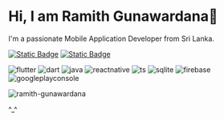 # Hi, I am Ramith Gunawardana👋

<p>I'm a passionate Mobile Application Developer from Sri Lanka.</p>

<a href="https://github.com/Ramith-Gunawardana?tab=repositories" target="_self"> <img alt="Static Badge" src="https://img.shields.io/badge/-All%20Repos-2962FF?style=flat&color=0e75b6"></a>
<a href="https://ramith-gunawardana.github.io" target="_blank"> <img alt="Static Badge" src="https://img.shields.io/badge/-Website-2962FF?style=flat&color=296a47"></a>

![flutter](https://go-skill-icons.vercel.app/api/icons?i=flutter\&theme=dark) ![dart](https://go-skill-icons.vercel.app/api/icons?i=dart\&theme=dark) ![java](https://go-skill-icons.vercel.app/api/icons?i=java\&theme=dark) ![reactnative](https://go-skill-icons.vercel.app/api/icons?i=reactnative\&theme=dark) ![ts](https://go-skill-icons.vercel.app/api/icons?i=ts\&theme=dark) ![sqlite](https://go-skill-icons.vercel.app/api/icons?i=sqlite\&theme=dark) ![firebase](https://go-skill-icons.vercel.app/api/icons?i=firebase\&theme=dark) ![googleplayconsole](https://go-skill-icons.vercel.app/api/icons?i=googleplayconsole\&theme=dark) 

<p align="left"> <img src="https://komarev.com/ghpvc/?username=ramith-gunawardana&label=Profile%20views&color=0e75b6&style=flat" alt="ramith-gunawardana" /> </p>

^_^

